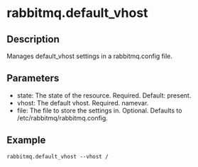 # rabbitmq.default_vhost

## Description

Manages default_vhost settings in a rabbitmq.config file.

## Parameters

* state: The state of the resource. Required. Default: present.
* vhost: The default vhost. Required. namevar.
* file: The file to store the settings in. Optional. Defaults to /etc/rabbitmq/rabbitmq.config.

## Example

```shell
rabbitmq.default_vhost --vhost /
```

